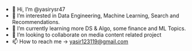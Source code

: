 - 👋 Hi, I’m @yasirysr47
- 👀 I’m interested in Data Engineering, Machine Learning, Search and Recommendations.
- 🌱 I’m currently learning more DS & Algo, some finance and ML Topics.
- 💞️ I’m looking to collaborate on media content related project
- 📫 How to reach me -> yasir123119@gmail.com

<!---
yasirysr47/yasirysr47 is a ✨ special ✨ repository because its `README.md` (this file) appears on your GitHub profile.
You can click the Preview link to take a look at your changes.
--->
